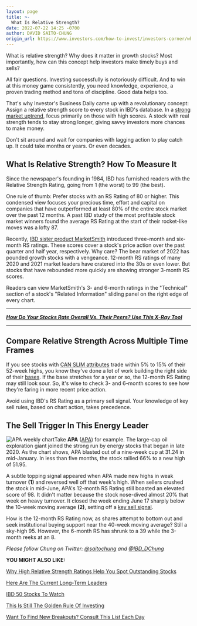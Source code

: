 ```yaml
---
layout: page
title: >-
  What Is Relative Strength?
date: 2022-07-22 14:25 -0700
author: DAVID SAITO-CHUNG
origin_url: https://www.investors.com/how-to-invest/investors-corner/what-is-relative-strength/
---
```


What is relative strength? Why does it matter in growth stocks? Most importantly, how can this concept help investors make timely buys and sells?

All fair questions. Investing successfully is notoriously difficult. And to win at this money game consistently, you need knowledge, experience, a proven trading method and tons of discipline. Good data helps too.

That's why Investor's Business Daily came up with a revolutionary concept: Assign a relative strength score to every stock in IBD's database. In a [strong market uptrend](https://research.investors.com/markettrend.aspx), focus primarily on those with high scores. A stock with real strength tends to stay strong longer, giving savvy investors more chances to make money.

Don't sit around and wait for companies with lagging action to play catch up. It could take months or years. Or even decades.

## What Is Relative Strength? How To Measure It

Since the newspaper's founding in 1984, IBD has furnished readers with the Relative Strength Rating, going from 1 (the worst) to 99 (the best).

One rule of thumb: Prefer stocks with an RS Rating of 80 or higher. This condensed view focuses your precious time, effort and capital on companies that have outperformed at least 80% of the entire stock market over the past 12 months. A past IBD study of the most profitable stock market winners found the average RS Rating at the start of their rocket-like moves was a lofty 87.

Recently, [IBD sister product MarketSmith](https://marketsmith.investors.com/?src=A012BF) introduced three-month and six-month RS ratings. These scores cover a stock's price action over the past quarter and half year, respectively. Why care? The bear market of 2022 has pounded growth stocks with a vengeance. 12-month RS ratings of many 2020 and 2021 market leaders have cratered into the 30s or even lower. But stocks that have rebounded more quickly are showing stronger 3-month RS scores.

Readers can view MarketSmith's 3- and 6-month ratings in the "Technical" section of a stock's "Related Information" sliding panel on the right edge of every chart.

---

[**_How Do Your Stocks Rate Overall Vs. Their Peers? Use This X-Ray Tool_**](https://research.investors.com/stock-checkup/)

---

## Compare Relative Strength Across Multiple Time Frames

If you see stocks with [CAN SLIM attributes](https://www.investors.com/ibd-university/can-slim/) trade within 5% to 15% of their 52-week highs, you know they've done a lot of work building the right side of their [bases](https://www.investors.com/how-to-invest/investors-corner/investor-basics-why-learning-base-patterns-gets-the-ball-rolling/). If the base stretches for a year or so, the 12-month RS Rating may still look sour. So, it's wise to check 3- and 6-month scores to see how they're faring in more recent price action.

Avoid using IBD's RS Rating as a primary sell signal. Your knowledge of key sell rules, based on chart action, takes precedence.

## The Sell Trigger In This Energy Leader

![APA weekly chart](https://www.investors.com/wp-content/uploads/2022/07/IC1c072522-251x300.jpg)Take **APA** ([APA](https://research.investors.com/quote.aspx?symbol=APA)) for example. The large-cap oil exploration giant joined the strong run by energy stocks that began in late 2020. As the chart shows, APA blasted out of a nine-week cup at 31.24 in mid-January. In less than five months, the stock rallied 66% to a new high of 51.95.

A subtle topping signal appeared when APA made new highs in weak turnover **(1)** and reversed well off that week's high. When sellers crushed the stock in mid-June, APA's 12-month RS Rating still boasted an elevated score of 98. It didn't matter because the stock nose-dived almost 20% that week on heavy turnover. It closed the week ending June 17 sharply below the 10-week moving average **(2)**, setting off a [key sell signal](https://www.investors.com/how-to-invest/investors-corner/when-to-sell-growth-stocks-number-1-rule/).

How is the 12-month RS Rating now, as shares attempt to bottom out and seek institutional buying support near the 40-week moving average? Still a sky-high 95. However, the 6-month RS has shrunk to a 39 while the 3-month reeks at an 8.

_Please follow Chung on Twitter:_ [_@saitochung_](https://twitter.com/SaitoChung) _and_ [_@IBD_DChung_](https://twitter.com/IBD_DChung)

**YOU MIGHT ALSO LIKE:**

[Why High Relative Strength Ratings Help You Spot Outstanding Stocks](https://www.investors.com/how-to-invest/investors-corner/relative-strength-rating-stock-chart-analysis-helps-pick-outstanding-growth-stocks/)

[Here Are The Current Long-Term Leaders](https://www.investors.com/research/best-stocks-to-buy-now-long-term-stocks-ibd-long-term-leaders-list/)

[IBD 50 Stocks To Watch](https://www.investors.com/research/ibd-50-growth-stocks-to-watch/)

[This Is Still The Golden Rule Of Investing](https://www.investors.com/how-to-invest/investors-corner/still-the-no-1-rule-for-stock-investors-always-cut-your-losses-short/)

[Want To Find New Breakouts? Consult This List Each Day](https://research.investors.com/stocksonthemove.aspx)
